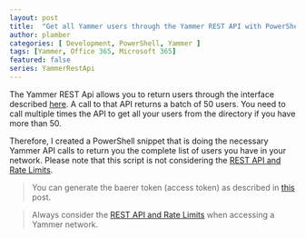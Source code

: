 ```yaml
---
layout: post
title:  "Get all Yammer users through the Yammer REST API with PowerShell"
author: plamber
categories: [ Development, PowerShell, Yammer ]
tags: [Yammer, Office 365, Microsoft 365]
featured: false
series: YammerRestApi
---
```

The Yammer REST Api allows you to return users through the interface described [here](https://developer.yammer.com/docs/). A call to that API returns a batch of 50 users. You need to call multiple times the API to get all your users from the directory if you have more than 50.

Therefore, I created a PowerShell snippet that is doing the necessary Yammer API calls to return you the complete list of users you have in your network. Please note that this script is not considering the <a href="https://developer.yammer.com/docs/rest-api-rate-limits">REST API and Rate Limits</a>.

> You can generate the baerer token (access token) as described in <a href="/Access-Yammer-API-Through-Rest">this</a> post. 

> Always consider the <a href="https://developer.yammer.com/docs/rest-api-rate-limits">REST API and Rate Limits</a> when accessing a Yammer network. 

<script src="https://gist.github.com/plamber/7186fad364fb671b7d6ebe06347ef68c.js?file=getallusers.ps1"></script>